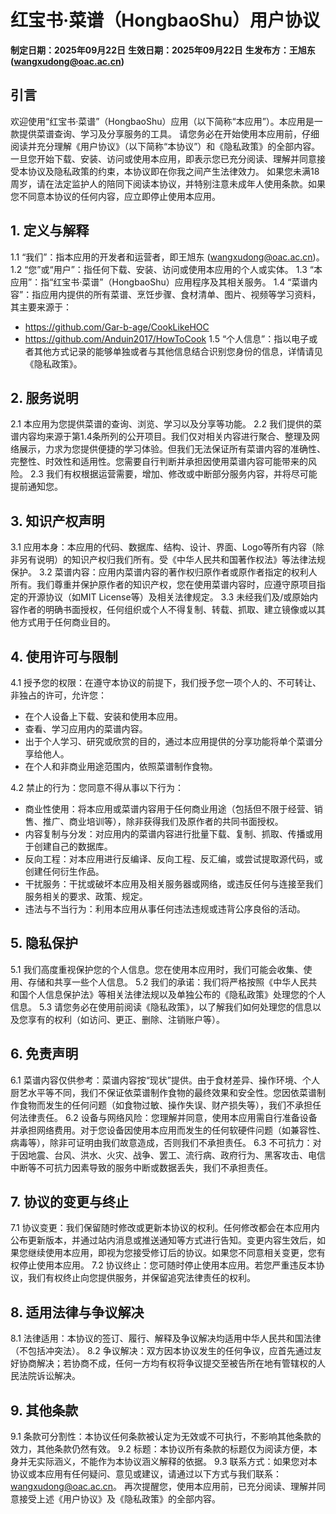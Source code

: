 # 红宝书·菜谱（HongbaoShu）用户协议

**制定日期：2025年09月22日**
**生效日期：2025年09月22日**
**生发布方：王旭东 (wangxudong@oac.ac.cn)**

## 引言

欢迎使用“红宝书·菜谱”（HongbaoShu）应用（以下简称“本应用”）。本应用是一款提供菜谱查询、学习及分享服务的工具。
请您务必在开始使用本应用前，仔细阅读并充分理解《用户协议》（以下简称“本协议”）和《隐私政策》的全部内容。一旦您开始下载、安装、访问或使用本应用，即表示您已充分阅读、理解并同意接受本协议及隐私政策的约束，本协议即在你我之间产生法律效力。
如果您未满18周岁，请在法定监护人的陪同下阅读本协议，并特别注意未成年人使用条款。如果您不同意本协议的任何内容，应立即停止使用本应用。
## 1. 定义与解释

1.1 “我们”：指本应用的开发者和运营者，即王旭东 (wangxudong@oac.ac.cn)。
1.2 “您”或“用户”：指任何下载、安装、访问或使用本应用的个人或实体。
1.3 “本应用”：指“红宝书·菜谱”（HongbaoShu）应用程序及其相关服务。
1.4 “菜谱内容”：指应用内提供的所有菜谱、烹饪步骤、食材清单、图片、视频等学习资料，其主要来源于：
*   https://github.com/Gar-b-age/CookLikeHOC
*   https://github.com/Anduin2017/HowToCook
1.5 “个人信息”：指以电子或者其他方式记录的能够单独或者与其他信息结合识别您身份的信息，详情请见《隐私政策》。
## 2. 服务说明

2.1 本应用为您提供菜谱的查询、浏览、学习以及分享等功能。
2.2 我们提供的菜谱内容均来源于第1.4条所列的公开项目。我们仅对相关内容进行聚合、整理及网络展示，力求为您提供便捷的学习体验。但我们无法保证所有菜谱内容的准确性、完整性、时效性和适用性。您需要自行判断并承担因使用菜谱内容可能带来的风险。
2.3 我们有权根据运营需要，增加、修改或中断部分服务内容，并将尽可能提前通知您。
## 3. 知识产权声明

3.1 应用本身：本应用的代码、数据库、结构、设计、界面、Logo等所有内容（除非另有说明）的知识产权归我们所有。受《中华人民共和国著作权法》等法律法规保护。
3.2 菜谱内容：应用内菜谱内容的著作权归原作者或原作者指定的权利人所有。我们尊重并保护原作者的知识产权，您在使用菜谱内容时，应遵守原项目指定的开源协议（如MIT License等）及相关法律规定。
3.3 未经我们及/或原始内容作者的明确书面授权，任何组织或个人不得复制、转载、抓取、建立镜像或以其他方式用于任何商业目的。
## 4. 使用许可与限制

4.1 授予您的权限：在遵守本协议的前提下，我们授予您一项个人的、不可转让、非独占的许可，允许您：
*   在个人设备上下载、安装和使用本应用。
*   查看、学习应用内的菜谱内容。
*   出于个人学习、研究或欣赏的目的，通过本应用提供的分享功能将单个菜谱分享给他人。
*   在个人和非商业用途范围内，依照菜谱制作食物。

4.2 禁止的行为：您同意不得从事以下行为：

*   商业性使用：将本应用或菜谱内容用于任何商业用途（包括但不限于经营、销售、推广、商业培训等），除非获得我们及原作者的共同书面授权。
*   内容复制与分发：对应用内的菜谱内容进行批量下载、复制、抓取、传播或用于创建自己的数据库。
*   反向工程：对本应用进行反编译、反向工程、反汇编，或尝试提取源代码，或创建任何衍生作品。
*   干扰服务：干扰或破坏本应用及相关服务器或网络，或违反任何与连接至我们服务相关的要求、政策、规定。
*   违法与不当行为：利用本应用从事任何违法违规或违背公序良俗的活动。
## 5. 隐私保护

5.1 我们高度重视保护您的个人信息。您在使用本应用时，我们可能会收集、使用、存储和共享一些个人信息。
5.2 我们的承诺：我们将严格按照《中华人民共和国个人信息保护法》等相关法律法规以及单独公布的《隐私政策》处理您的个人信息。
5.3 请您务必在使用前阅读《隐私政策》，以了解我们如何处理您的信息以及您享有的权利（如访问、更正、删除、注销账户等）。
## 6. 免责声明

6.1 菜谱内容仅供参考：菜谱内容按“现状”提供。由于食材差异、操作环境、个人厨艺水平等不同，我们不保证依菜谱制作食物的最终效果和安全性。您因依菜谱制作食物而发生的任何问题（如食物过敏、操作失误、财产损失等），我们不承担任何法律责任。
6.2 设备与网络风险：您理解并同意，使用本应用需自行准备设备并承担网络费用。对于您设备因使用本应用而发生的任何软硬件问题（如兼容性、病毒等），除非可证明由我们故意造成，否则我们不承担责任。
6.3 不可抗力：对于因地震、台风、洪水、火灾、战争、罢工、流行病、政府行为、黑客攻击、电信中断等不可抗力因素导致的服务中断或数据丢失，我们不承担责任。
## 7. 协议的变更与终止

7.1 协议变更：我们保留随时修改或更新本协议的权利。任何修改都会在本应用内公布更新版本，并通过站内消息或推送通知等方式进行告知。变更内容生效后，如果您继续使用本应用，即视为您接受修订后的协议。如果您不同意相关变更，您有权停止使用本应用。
7.2 协议终止：您可随时停止使用本应用。若您严重违反本协议，我们有权终止向您提供服务，并保留追究法律责任的权利。
## 8. 适用法律与争议解决

8.1 法律适用：本协议的签订、履行、解释及争议解决均适用中华人民共和国法律（不包括冲突法）。
8.2 争议解决：双方因本协议发生的任何争议，应首先通过友好协商解决；若协商不成，任何一方均有权将争议提交至被告所在地有管辖权的人民法院诉讼解决。
## 9. 其他条款

9.1 条款可分割性：本协议任何条款被认定为无效或不可执行，不影响其他条款的效力，其他条款仍然有效。
9.2 标题：本协议所有条款的标题仅为阅读方便，本身并无实际涵义，不能作为本协议涵义解释的依据。
9.3 联系方式：如果您对本协议或本应用有任何疑问、意见或建议，请通过以下方式与我们联系：wangxudong@oac.ac.cn。
再次提醒您，使用本应用前，已充分阅读、理解并同意接受上述《用户协议》及《隐私政策》的全部内容。
